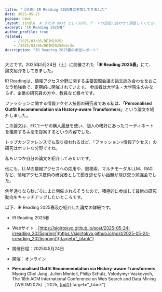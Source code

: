 ```yaml
---
title: "【発表】IR Reading 2025春に参加してきました"
date: 2025-05-25
popopo: news
layout: single  # または post としてもOK。テーマの設定に合わせて調整してください。
excerpt: "IR Reading 2025春"
author_profile: true
related:
    - /2025/03/05/DEIM2025/
    - /2025/03/06/DEIM2025Awards
description: "IR Reading 2025春の参加レポート"
---
```

大江です。2025年5月24日（土）に開催された「**IR Reading 2025春**」にて、論文紹介をしてきました。

IR Readingは、情報アクセス分野に関する主要国際会議の論文読み合わせをおこなう勉強会で、定期的に開催されています。
参加者は大学生・大学院生のみならず、企業の研究員の方や、教員など様々です。

ファッションに関する情報アクセス技術の研究者である私は、「**Personalised Outfit Recommendation via History-aware Transformers**」という論文を紹介しました。

この論文は、ECユーザの購入履歴を使い、個人の嗜好にあったコーディネートを推薦する手法を提案するという内容でした。

トップカンファレンスでも取り扱われるほど、「ファッション×情報アクセス」の研究はホットな分野ですね。

私もいつか自分の論文を紹介してみたいです。

他にも、LLMの情報アクセスへの応用や、密検索、マルチモーダルLLM、RAGなど、情報アクセス技術の研究者として聞き逃せない話題が飛び交う勉強会でした。

例年通りなら秋ごろにまた開催されるそうなので、積極的に参加して最新の研究動向をキャッチアップしたいところです。

以下、IR Reading 2025春及び紹介した論文の詳細です。  
* IR Reading 2025春  
* Webサイト：[https://sigirtokyo.github.io/post/2025-05-24-irreading_2025spring/](https://sigirtokyo.github.io/post/2025-05-24-irreading_2025spring/){:target="_blank"}  
* 開催日程：2025年5月24日  
* 開催：オンライン

* **Personalised Outfit Recommendation via History-aware Transformers**, Myong Chol Jung, Julien Monteil, Philip Schulz, Volodymyr Vaskovych, The 18th ACM International Conference on Web Search and Data Mining（WSDM2025）, 2025, [\[pdf\]](https://dl.acm.org/doi/pdf/10.1145/3701551.3703545){:target="_blank"}
